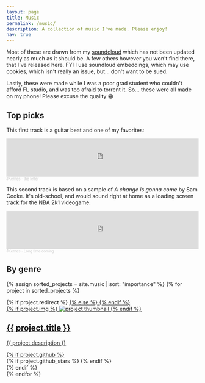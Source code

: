```yaml
---
layout: page
title: Music
permalink: /music/
description: A collection of music I've made. Please enjoy!
nav: true
---
```


Most of these are drawn from my <a href="https://soundcloud.com/jkernes">soundcloud</a> which has not been updated nearly as much as it should be. A few others however you won't find there, that I've released here. FYI I use soundloud embeddings, which may use cookies, which isn't really an issue, but... don't want to be sued.

Lastly, these were made while I was a poor grad student who couldn't afford FL studio, and was too afraid to torrent it. So... these were all made on my phone! Please excuse the quality :grin:

<h2>Top picks</h2>

This first track is a guitar beat and one of my favorites:
<iframe width="100%" height="100" scrolling="no" frameborder="yes" allow="autoplay" src="https://w.soundcloud.com/player/?url=https%3A//api.soundcloud.com/tracks/194054091&color=%233e2d2d&auto_play=false&hide_related=false&show_comments=true&show_user=true&show_reposts=false&show_teaser=true&visual=true"></iframe><div style="font-size: 10px; color: #cccccc;line-break: anywhere;word-break: normal;overflow: hidden;white-space: nowrap;text-overflow: ellipsis; font-family: Interstate,Lucida Grande,Lucida Sans Unicode,Lucida Sans,Garuda,Verdana,Tahoma,sans-serif;font-weight: 100;"><a href="https://soundcloud.com/jkernes" title="JKernes" target="_blank" style="color: #cccccc; text-decoration: none;">JKernes</a> · <a href="https://soundcloud.com/jkernes/the_letter" title="the letter" target="_blank" style="color: #cccccc; text-decoration: none;">the letter</a></div>

This second track is based on a sample of *A change is gonna come* by Sam Cooke. It's old-school, and would sound right at home as a loading screen track for the NBA 2k1 videogame.

<iframe width="100%" height="100" scrolling="no" frameborder="yes" allow="autoplay" src="https://w.soundcloud.com/player/?url=https%3A//api.soundcloud.com/tracks/211091780&color=%233e2d2d&auto_play=false&hide_related=false&show_comments=true&show_user=true&show_reposts=false&show_teaser=true&visual=true"></iframe><div style="font-size: 10px; color: #cccccc;line-break: anywhere;word-break: normal;overflow: hidden;white-space: nowrap;text-overflow: ellipsis; font-family: Interstate,Lucida Grande,Lucida Sans Unicode,Lucida Sans,Garuda,Verdana,Tahoma,sans-serif;font-weight: 100;"><a href="https://soundcloud.com/jkernes" title="JKernes" target="_blank" style="color: #cccccc; text-decoration: none;">JKernes</a> · <a href="https://soundcloud.com/jkernes/long-time-coming-1" title="Long time coming" target="_blank" style="color: #cccccc; text-decoration: none;">Long time coming</a></div>

<h2>By genre</h2>
<div class="projects grid">

  {% assign sorted_projects = site.music | sort: "importance" %}
  {% for project in sorted_projects %}
  <div class="grid-item">
    {% if project.redirect %}
    <a href="{{ project.redirect }}" target="_blank">
    {% else %}
    <a href="{{ project.url | relative_url }}">
    {% endif %}
      <div class="card hoverable">
        {% if project.img %}
        <img src="{{ project.img | relative_url }}" alt="project thumbnail">
        {% endif %}
        <div class="card-body">
          <h2 class="card-title">{{ project.title }}</h2>
          <p class="card-text">{{ project.description }}</p>
          <div class="row ml-1 mr-1 p-0">
            {% if project.github %}
            <div class="github-icon">
              <div class="icon" data-toggle="tooltip" title="Code Repository">
                <a href="{{ project.github }}" target="_blank"><i class="fab fa-github gh-icon"></i></a>
              </div>
              {% if project.github_stars %}
              <span class="stars" data-toggle="tooltip" title="GitHub Stars">
                <i class="fas fa-star"></i>
                <span id="{{ project.github_stars }}-stars"></span>
              </span>
              {% endif %}
            </div>
            {% endif %}
          </div>
        </div>
      </div>
    </a>
  </div>
{% endfor %}
</div>
